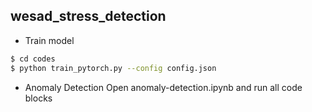 ## wesad_stress_detection
- Train model
```bash
$ cd codes
$ python train_pytorch.py --config config.json
```
- Anomaly Detection
Open anomaly-detection.ipynb and run all code blocks

